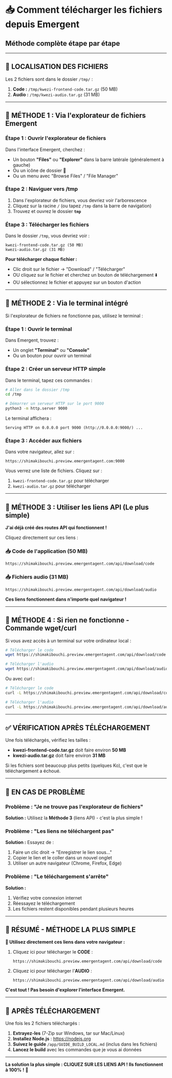 # 📥 Comment télécharger les fichiers depuis Emergent

## Méthode complète étape par étape

---

## 📍 LOCALISATION DES FICHIERS

Les 2 fichiers sont dans le dossier `/tmp/` :

1. **Code :** `/tmp/kwezi-frontend-code.tar.gz` (50 MB)
2. **Audio :** `/tmp/kwezi-audio.tar.gz` (31 MB)

---

## 🎯 MÉTHODE 1 : Via l'explorateur de fichiers Emergent

### Étape 1 : Ouvrir l'explorateur de fichiers

Dans l'interface Emergent, cherchez :
- Un bouton **"Files"** ou **"Explorer"** dans la barre latérale (généralement à gauche)
- Ou un icône de dossier 📁
- Ou un menu avec "Browse Files" / "File Manager"

### Étape 2 : Naviguer vers /tmp

1. Dans l'explorateur de fichiers, vous devriez voir l'arborescence
2. Cliquez sur la racine `/` (ou tapez `/tmp` dans la barre de navigation)
3. Trouvez et ouvrez le dossier **`tmp`**

### Étape 3 : Télécharger les fichiers

Dans le dossier `/tmp`, vous devriez voir :
```
kwezi-frontend-code.tar.gz (50 MB)
kwezi-audio.tar.gz (31 MB)
```

**Pour télécharger chaque fichier :**
- Clic droit sur le fichier → "Download" / "Télécharger"
- OU cliquez sur le fichier et cherchez un bouton de téléchargement ⬇️
- OU sélectionnez le fichier et appuyez sur un bouton d'action

---

## 🎯 MÉTHODE 2 : Via le terminal intégré

Si l'explorateur de fichiers ne fonctionne pas, utilisez le terminal :

### Étape 1 : Ouvrir le terminal

Dans Emergent, trouvez :
- Un onglet **"Terminal"** ou **"Console"**
- Ou un bouton pour ouvrir un terminal

### Étape 2 : Créer un serveur HTTP simple

Dans le terminal, tapez ces commandes :

```bash
# Aller dans le dossier /tmp
cd /tmp

# Démarrer un serveur HTTP sur le port 9000
python3 -m http.server 9000
```

Le terminal affichera :
```
Serving HTTP on 0.0.0.0 port 9000 (http://0.0.0.0:9000/) ...
```

### Étape 3 : Accéder aux fichiers

Dans votre navigateur, allez sur :
```
https://shimakibouchi.preview.emergentagent.com:9000
```

Vous verrez une liste de fichiers. Cliquez sur :
1. `kwezi-frontend-code.tar.gz` pour télécharger
2. `kwezi-audio.tar.gz` pour télécharger

---

## 🎯 MÉTHODE 3 : Utiliser les liens API (Le plus simple)

**J'ai déjà créé des routes API qui fonctionnent !**

Cliquez directement sur ces liens :

### 📥 Code de l'application (50 MB)
```
https://shimakibouchi.preview.emergentagent.com/api/download/code
```

### 📥 Fichiers audio (31 MB)
```
https://shimakibouchi.preview.emergentagent.com/api/download/audio
```

**Ces liens fonctionnent dans n'importe quel navigateur !**

---

## 🎯 MÉTHODE 4 : Si rien ne fonctionne - Commande wget/curl

Si vous avez accès à un terminal sur votre ordinateur local :

```bash
# Télécharger le code
wget https://shimakibouchi.preview.emergentagent.com/api/download/code -O kwezi-frontend-code.tar.gz

# Télécharger l'audio
wget https://shimakibouchi.preview.emergentagent.com/api/download/audio -O kwezi-audio.tar.gz
```

Ou avec curl :

```bash
# Télécharger le code
curl -L https://shimakibouchi.preview.emergentagent.com/api/download/code -o kwezi-frontend-code.tar.gz

# Télécharger l'audio
curl -L https://shimakibouchi.preview.emergentagent.com/api/download/audio -o kwezi-audio.tar.gz
```

---

## ✅ VÉRIFICATION APRÈS TÉLÉCHARGEMENT

Une fois téléchargés, vérifiez les tailles :

- **kwezi-frontend-code.tar.gz** doit faire environ **50 MB**
- **kwezi-audio.tar.gz** doit faire environ **31 MB**

Si les fichiers sont beaucoup plus petits (quelques Ko), c'est que le téléchargement a échoué.

---

## 🔧 EN CAS DE PROBLÈME

### Problème : "Je ne trouve pas l'explorateur de fichiers"

**Solution :** Utilisez la **Méthode 3** (liens API) - c'est la plus simple !

### Problème : "Les liens ne téléchargent pas"

**Solution :** Essayez de :
1. Faire un clic droit → "Enregistrer le lien sous..."
2. Copier le lien et le coller dans un nouvel onglet
3. Utiliser un autre navigateur (Chrome, Firefox, Edge)

### Problème : "Le téléchargement s'arrête"

**Solution :** 
1. Vérifiez votre connexion internet
2. Réessayez le téléchargement
3. Les fichiers restent disponibles pendant plusieurs heures

---

## 📝 RÉSUMÉ - MÉTHODE LA PLUS SIMPLE

**🎯 Utilisez directement ces liens dans votre navigateur :**

1. Cliquez ici pour télécharger le **CODE** :
   ```
   https://shimakibouchi.preview.emergentagent.com/api/download/code
   ```

2. Cliquez ici pour télécharger l'**AUDIO** :
   ```
   https://shimakibouchi.preview.emergentagent.com/api/download/audio
   ```

**C'est tout ! Pas besoin d'explorer l'interface Emergent.**

---

## 🚀 APRÈS TÉLÉCHARGEMENT

Une fois les 2 fichiers téléchargés :

1. **Extrayez-les** (7-Zip sur Windows, tar sur Mac/Linux)
2. **Installez Node.js** : https://nodejs.org
3. **Suivez le guide** `/app/GUIDE_BUILD_LOCAL.md` (inclus dans les fichiers)
4. **Lancez le build** avec les commandes que je vous ai données

---

**La solution la plus simple : CLIQUEZ SUR LES LIENS API ! Ils fonctionnent à 100% !** 🎯
